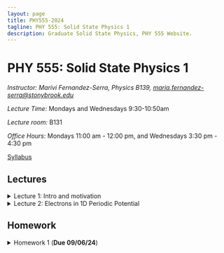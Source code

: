 ```yaml
---
layout: page
title: PHY555-2024
tagline: PHY 555: Solid State Physics 1
description: Graduate Solid State Physics, PHY 555 Website.
---
```


# PHY 555: Solid State Physics 1

*Instructor: Marivi Fernandez-Serra, Physics B139, maria.fernandez-serra@stonybrook.edu*  

*Lecture Time:* Mondays and Wednesdays 9:30-10:50am

*Lecture room:* B131

*Office Hours:* Mondays 11:00 am - 12:00 pm, and Wednesdays 3:30 pm - 4:30 pm

[Syllabus](pages/syllabus.html)

## Lectures

<details>
  <summary>Lecture 1: Intro and motivation</summary>

<ul>
  <li> <a href="./pages/Lectures/L1/Lec1.pdf" target="_blank" rel="noopener noreferrer">Lecture 1 notes</a>  </li>
  <li> Readings: </li>
  <ul>
  <li> <a href="./pages/Lectures/L1/Anderson-MoreIsDifferent.pdf" target="_blank" rel="noopener noreferrer">More is Different, Phil Anderson</a> </li>
  <li> <a href="./pages/Lectures/L1/Vishik-TheJoyOfCondensedMatterPhysics.pdf" target="_blank" rel="noopener noreferrer">The Joy Of Condensed Matter Physics, Inna Vishik</a> </li>
  </ul>
</ul>
</details>

<details>
  <summary>Lecture 2: Electrons in 1D Periodic Potential</summary>

<ul>
  <li> <a href="./pages/Lectures/L2/L2.pdf" target="_blank" rel="noopener noreferrer">Lecture 2 notes</a>  </li>
  <li> Readings: </li>
  <ul>
  <li> Grosso and Parravicini, Chapter I.1 </li>
  </ul>
  <ul>
  <li> Ashcroft and Mermin, Chapter 8 </li>
  </ul>

  
</ul>
</details>



## Homework

<details>
  <summary>Homework 1 (<b>Due 09/06/24</b>)</summary>

<ul>
  <li><a href="./pages/HW/HW1.pdf" target="_blank" rel="noopener noreferrer">Homework 1</a> </li>
</ul>
</details>






